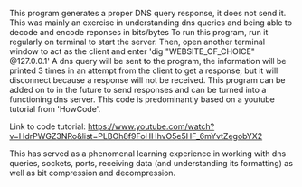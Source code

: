 This program generates a proper DNS query response, it does not send it. This was mainly an exercise in understanding dns queries and being able to decode and encode reponses in bits/bytes
To run this program, run it regularly on terminal to start the server. Then, open another terminal window to act as the client and enter 'dig "WEBSITE_OF_CHOICE" @127.0.0.1'
A dns query will be sent to the program, the information will be printed 3 times in an attempt from the client to get a response, but it will disconnect because a response will not be received.
This program can be added on to in the future to send responses and can be turned into a functioning dns server. This code is predominantly based on a youtube tutorial from 'HowCode'.

Link to code tutorial: https://www.youtube.com/watch?v=HdrPWGZ3NRo&list=PLBOh8f9FoHHhvO5e5HF_6mYvtZegobYX2

This has served as a phenomenal learning experience in working with dns queries, sockets, ports, receiving data (and understanding its formatting) as well as bit compression
and decompression.